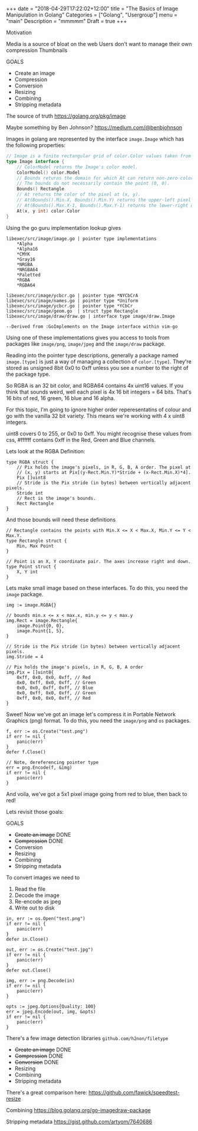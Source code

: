 +++
date = "2018-04-29T17:22:02+12:00"
title = "The Basics of Image Manipulation in Golang"
Categories = ["Golang", "Usergroup"]
menu = "main"
Description = "mmmmm"
Draft = true
+++

Motivation

Media is a source of bloat on the web
Users don't want to manage their own compression
Thumbnails

GOALS
* Create an image
* Compression
* Conversion
* Resizing
* Combining
* Stripping metadata

The source of truth
https://golang.org/pkg/image

Maybe something by Ben Johnson?
https://medium.com/@benbjohnson

Images in golang are represented by the interface `image.Image` which has the following properties:

```go
// Image is a finite rectangular grid of color.Color values taken from a color model.
type Image interface {
    // ColorModel returns the Image's color model.
    ColorModel() color.Model
    // Bounds returns the domain for which At can return non-zero color.
    // The bounds do not necessarily contain the point (0, 0).
    Bounds() Rectangle
    // At returns the color of the pixel at (x, y).
    // At(Bounds().Min.X, Bounds().Min.Y) returns the upper-left pixel of the grid.
    // At(Bounds().Max.X-1, Bounds().Max.Y-1) returns the lower-right one.
    At(x, y int) color.Color
}
```

Using the go guru implementation lookup gives

    libexec/src/image/image.go | pointer type implementations
        *Alpha
        *Alpha16
        *CMYK
        *Gray16
        *NRGBA
        *NRGBA64
        *Paletted
        *RGBA
        *RGBA64

    libexec/src/image/ycbcr.go | pointer type *NYCbCrA
    libexec/src/image/names.go | pointer type *Uniform
    libexec/src/image/ycbcr.go | pointer type *YCbCr
    libexec/src/image/geom.go  | struct type Rectangle
    libexec/src/image/draw/draw.go | interface type image/draw.Image

    --Derived from :GoImplements on the Image interface within vim-go

Using one of these implementations gives you access to tools from packages like
`image/png`, `image/jpeg` and the `image/draw` package.

Reading into the pointer type descriptions, generally a package named
`image.[type]` is just a way of managing a collection of `color.[type]`.
They're stored as unsigned 8bit 0x0 to 0xff unless you see a number to the
right of the package type.

So RGBA is an 32 bit color, and RGBA64 contains 4x uint16 values. If you think
that sounds weird, well each pixel is 4x 16 bit integers = 64 bits. That's
16 bits of red, 16 green, 16 blue and 16 alpha.

For this topic, I'm going to ignore higher order reperesentatins of colour and
go with the vanilla 32 bit variety. This means we're working with 4 x uint8
integers.

uint8 covers 0 to 255, or 0x0 to 0xff. You might recognise these values from
css, #ffffff contains 0xff in the Red, Green and Blue channels.


Lets look at the RGBA Definition:

```golang
type RGBA struct {
	// Pix holds the image's pixels, in R, G, B, A order. The pixel at
	// (x, y) starts at Pix[(y-Rect.Min.Y)*Stride + (x-Rect.Min.X)*4].
	Pix []uint8
	// Stride is the Pix stride (in bytes) between vertically adjacent pixels.
	Stride int
	// Rect is the image's bounds.
	Rect Rectangle
}
```

And those bounds will need these definitions
```golang
// Rectangle contains the points with Min.X <= X < Max.X, Min.Y <= Y < Max.Y.
type Rectangle struct {
	Min, Max Point
}

// Point is an X, Y coordinate pair. The axes increase right and down.
type Point struct {
	X, Y int
}
```

Lets make small image based on these interfaces. To do this, you need the
`image` package.

```golang
img := image.RGBA{}

// bounds min.x <= x < max.x, min.y <= y < max.y
img.Rect = image.Rectangle{
	image.Point{0, 0},
	image.Point{1, 5},
}

// Stride is the Pix stride (in bytes) between vertically adjacent pixels.
img.Stride = 4

// Pix holds the image's pixels, in R, G, B, A order
img.Pix = []uint8{
	0xff, 0x0, 0x0, 0xff, // Red
	0x0, 0xff, 0x0, 0xff, // Green
	0x0, 0x0, 0xff, 0xff, // Blue
	0x0, 0xff, 0x0, 0xff, // Green
	0xff, 0x0, 0x0, 0xff, // Red
}
```

Sweet! Now we've got an image let's compress it in Portable Network Graphics
(png) format. To do this, you need the `image/png` and `os` packages.


```golang
f, err := os.Create("test.png")
if err != nil {
	panic(err)
}
defer f.Close()

// Note, dereferencing pointer type
err = png.Encode(f, &img)
if err != nil {
	panic(err)
}
```

And voila, we've got a 5x1 pixel image going from red to blue, then back to red!

Lets revisit those goals:

GOALS

* ~~Create an image~~ DONE
* ~~Compression~~ DONE
* Conversion
* Resizing
* Combining
* Stripping metadata

To convert images we need to

1. Read the file
2. Decode the image
3. Re-encode as jpeg
4. Write out to disk

```golang
in, err := os.Open("test.png")
if err != nil {
	panic(err)
}
defer in.Close()

out, err := os.Create("test.jpg")
if err != nil {
	panic(err)
}
defer out.Close()

img, err := png.Decode(in)
if err != nil {
	panic(err)
}

opts := jpeg.Options{Quality: 100}
err = jpeg.Encode(out, img, &opts)
if err != nil {
	panic(err)
}
```

There's a few image detection libraries `github.com/h2non/filetype` 

* ~~Create an image~~ DONE
* ~~Compression~~ DONE
* ~~Conversion~~ DONE
* Resizing
* Combining
* Stripping metadata

There's a great comparison here:
https://github.com/fawick/speedtest-resize

Combining
https://blog.golang.org/go-imagedraw-package

Stripping metadata
https://gist.github.com/artyom/7640686
